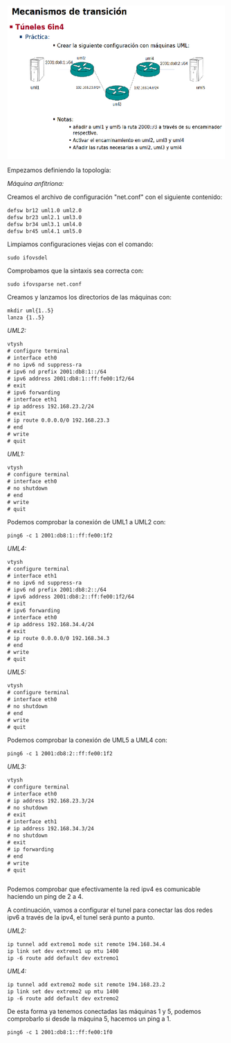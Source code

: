 ![](images/practica2.png)

Empezamos definiendo la topología:

*Máquina anfitriona:*

Creamos el archivo de configuración "net.conf" con el siguiente contenido:
<pre><code>defsw br12 uml1.0 uml2.0
defsw br23 uml2.1 uml3.0
defsw br34 uml3.1 uml4.0
defsw br45 uml4.1 uml5.0</code></pre>

Limpiamos configuraciones viejas con el comando:
<pre><code>sudo ifovsdel</code></pre>

Comprobamos que la sintaxis sea correcta con:
<pre><code>sudo ifovsparse net.conf</code></pre>

Creamos y lanzamos los directorios de las máquinas con:
<pre><code>mkdir uml{1..5}
lanza {1..5}</code></pre>

*UML2:*

<pre><code>vtysh
# configure terminal
# interface eth0
# no ipv6 nd suppress-ra
# ipv6 nd prefix 2001:db8:1::/64
# ipv6 address 2001:db8:1::ff:fe00:1f2/64
# exit
# ipv6 forwarding
# interface eth1
# ip address 192.168.23.2/24
# exit
# ip route 0.0.0.0/0 192.168.23.3
# end
# write
# quit
</code></pre>

*UML1:*

<pre><code>vtysh
# configure terminal
# interface eth0
# no shutdown
# end
# write
# quit</code></pre>

Podemos comprobar la conexión de UML1 a UML2 con:
<pre><code>ping6 -c 1 2001:db8:1::ff:fe00:1f2</code></pre>

*UML4:*

<pre><code>vtysh
# configure terminal
# interface eth1
# no ipv6 nd suppress-ra
# ipv6 nd prefix 2001:db8:2::/64
# ipv6 address 2001:db8:2::ff:fe00:1f2/64
# exit
# ipv6 forwarding
# interface eth0
# ip address 192.168.34.4/24
# exit
# ip route 0.0.0.0/0 192.168.34.3
# end
# write
# quit
</code></pre>


*UML5:*

<pre><code>vtysh
# configure terminal
# interface eth0
# no shutdown
# end
# write
# quit</code></pre>

Podemos comprobar la conexión de UML5 a UML4 con:
<pre><code>ping6 -c 1 2001:db8:2::ff:fe00:1f2</code></pre>

*UML3:*

<pre><code>vtysh
# configure terminal
# interface eth0
# ip address 192.168.23.3/24
# no shutdown
# exit
# interface eth1
# ip address 192.168.34.3/24
# no shutdown
# exit
# ip forwarding
# end
# write
# quit</code></pre>
<pre><code></code></pre>

Podemos comprobar que efectivamente la red ipv4 es comunicable haciendo un ping de 2 a 4.

A continuación, vamos a configurar el tunel para conectar las dos redes ipv6 a través de la ipv4, el tunel será punto a punto.

*UML2:*

<pre><code>ip tunnel add extremo1 mode sit remote 194.168.34.4
ip link set dev extremo1 up mtu 1400
ip -6 route add default dev extremo1</code></pre>

*UML4:*

<pre><code>ip tunnel add extremo2 mode sit remote 194.168.23.2
ip link set dev extremo2 up mtu 1400
ip -6 route add default dev extremo2</code></pre>

De esta forma ya tenemos conectadas las máquinas 1 y 5, podemos comprobarlo si desde la máquina 5, hacemos un ping a 1.
<pre><code>ping6 -c 1 2001:db8:1::ff:fe00:1f0</code></pre>
